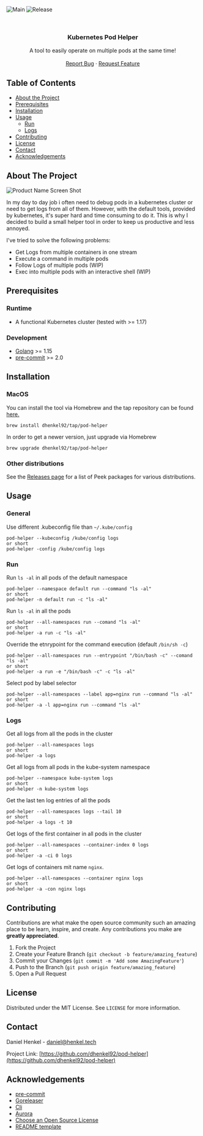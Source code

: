 ![Main](https://github.com/dhenkel92/pod-helper/workflows/Main/badge.svg)
![Release](https://github.com/dhenkel92/pod-helper/workflows/Release/badge.svg)


<!-- PROJECT LOGO -->
<br />
<p align="center">
  <h3 align="center">Kubernetes Pod Helper</h3>

  <p align="center">
    A tool to easily operate on multiple pods at the same time!
    <br />
    <br />
    <a href="https://github.com/dhenkel92/pod-helper/issues">Report Bug</a>
    ·
    <a href="https://github.com/dhenkel92/pod-helper/issues">Request Feature</a>
  </p>
</p>



<!-- TABLE OF CONTENTS -->
## Table of Contents

* [About the Project](#about-the-project)
* [Prerequisites](#prerequisites)
* [Installation](#installation)
* [Usage](#usage)
  * [Run](#run)
  * [Logs](#logs)
* [Contributing](#contributing)
* [License](#license)
* [Contact](#contact)
* [Acknowledgements](#acknowledgements)



<!-- ABOUT THE PROJECT -->
## About The Project

![Product Name Screen Shot](images/pod_helper_example.gif)

In my day to day job i often need to debug pods in a kubernetes cluster or need to get logs from all of them. However, with the default tools, provided by kubernetes, it's super hard and time consuming to do it.
This is why I decided to build a small helper tool in order to keep us productive and less annoyed.

I've tried to solve the following problems:
* Get Logs from multiple containers in one stream
* Execute a command in multiple pods
* Follow Logs of multiple pods (WIP)
* Exec into multiple pods with an interactive shell (WIP)

## Prerequisites

### Runtime

* A functional Kubernetes cluster (tested with >= 1.17)

### Development

* [Golang](https://golang.org/) >= 1.15
* [pre-commit](https://pre-commit.com/) >= 2.0

## Installation

### MacOS

You can install the tool via Homebrew and the tap repository can be found [here.](https://github.com/dhenkel92/homebrew-tap)
```
brew install dhenkel92/tap/pod-helper
```

In order to get a newer version, just upgrade via Homebrew
```
brew upgrade dhenkel92/tap/pod-helper
```


### Other distributions

See the [Releases page](https://github.com/dhenkel92/pod-helper/releases) for a list of Peek packages for various distributions.


## Usage


### General

Use different .kubeconfig file than `~/.kube/config`
```shell script
pod-helper --kubeconfig /kube/config logs
or short
pod-helper -config /kube/config logs
```

### Run

Run `ls -al` in all pods of the default namespace
```shell script
pod-helper --namespace default run --command "ls -al"
or short
pod-helper -n default run -c "ls -al"
```

Run `ls -al` in all the pods
```shell script
pod-helper --all-namespaces run --comand "ls -al"
or short
pod-helper -a run -c "ls -al"
```

Override the etnrypoint for the command execution (default `/bin/sh -c`)
```shell script
pod-helper --all-namespaces run --entrypoint "/bin/bash -c" --comand "ls -al"
or short
pod-helper -a run -e "/bin/bash -c" -c "ls -al"
```

Select pod by label selector
```shell script
pod-helper --all-namespaces --label app=nginx run --command "ls -al"
or short
pod-helper -a -l app=nginx run --command "ls -al"
```

### Logs

Get all logs from all the pods in the cluster
```shell script
pod-helper --all-namespaces logs
or short
pod-helper -a logs
```

Get all logs from all pods in the kube-system namespace
```shell script
pod-helper --namespace kube-system logs
or short
pod-helper -n kube-system logs
```

Get the last ten log entries of all the pods
```shell script
pod-helper --all-namespaces logs --tail 10
or short
pod-helper -a logs -t 10
```

Get logs of the first container in all pods in the cluster
```shell script
pod-helper --all-namespaces --container-index 0 logs
or short
pod-helper -a -ci 0 logs
```

Get logs of containers mit name `nginx`.
```shell script
pod-helper --all-namespaces --container nginx logs
or short
pod-helper -a -con nginx logs
```

## Contributing

Contributions are what make the open source community such an amazing place to be learn, inspire, and create. Any contributions you make are **greatly appreciated**.

1. Fork the Project
2. Create your Feature Branch (`git checkout -b feature/amazing_feature`)
3. Commit your Changes (`git commit -m 'Add some AmazingFeature'`)
4. Push to the Branch (`git push origin feature/amazing_feature`)
5. Open a Pull Request


## License

Distributed under the MIT License. See `LICENSE` for more information.


## Contact

Daniel Henkel - daniel@henkel.tech

Project Link: [https://github.com/dhenkel92/pod-helper](https://github.com/dhenkel92/pod-helper)


## Acknowledgements
* [pre-commit](https://pre-commit.com/)
* [Goreleaser](https://goreleaser.com/)
* [Cli](https://github.com/urfave/cli)
* [Aurora](https://github.com/logrusorgru/aurora)
* [Choose an Open Source License](https://choosealicense.com)
* [README template](https://github.com/othneildrew/Best-README-Template)
